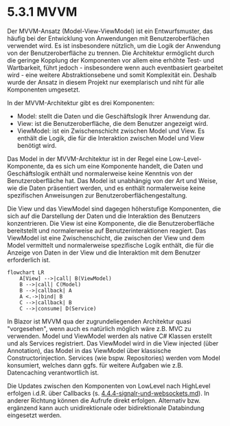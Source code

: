 # 5.3.1 MVVM

Der MVVM-Ansatz (Model-View-ViewModel) ist ein Entwurfsmuster, das häufig bei der Entwicklung von Anwendungen mit Benutzeroberflächen verwendet wird. Es ist insbesondere nützlich, um die Logik der Anwendung von der Benutzeroberfläche zu trennen. Die Architektur ermöglicht durch die geringe Kopplung der Komponenten vor allem eine erhöhte Test- und Wartbarkeit, führt jedoch - insbesondere wenn auch eventbasiert gearbeitet wird - eine weitere Abstraktionsebene und somit Komplexität ein. Deshalb wurde der Ansatz in diesem Projekt nur exemplarisch und niht für alle Komponenten umgesetzt.

In der MVVM-Architektur gibt es drei Komponenten:

* Model: stellt die Daten und die Geschäftslogik Ihrer Anwendung dar.
* View: ist die Benutzeroberfläche, die dem Benutzer angezeigt wird.
* ViewModel: ist ein Zwischenschicht zwischen Model und View. Es enthält die Logik, die für die Interaktion zwischen Model und View benötigt wird.

Das Model in der MVVM-Architektur ist in der Regel eine Low-Level-Komponente, da es sich um eine Komponente handelt, die Daten und Geschäftslogik enthält und normalerweise keine Kenntnis von der Benutzeroberfläche hat. Das Model ist unabhängig von der Art und Weise, wie die Daten präsentiert werden, und es enthält normalerweise keine spezifischen Anweisungen zur Benutzeroberflächengestaltung.

Die View und das ViewModel sind dagegen höherstufige Komponenten, die sich auf die Darstellung der Daten und die Interaktion des Benutzers konzentrieren. Die View ist eine Komponente, die die Benutzeroberfläche bereitstellt und normalerweise auf Benutzerinteraktionen reagiert. Das ViewModel ist eine Zwischenschicht, die zwischen der View und dem Model vermittelt und normalerweise spezifische Logik enthält, die für die Anzeige von Daten in der View und die Interaktion mit dem Benutzer erforderlich ist.

```mermaid
flowchart LR
    A[View] -->|call| B(ViewModel)
    B -->|call| C(Model)
    B -->|callback| A
    A <.->|bind| B
    C -->|callback| B 
    C -->|consume| D(Service)

```

In Blazor ist MVVM qua der zugrundeliegenden Architektur quasi "vorgesehen", wenn auch es natürlich möglich wäre z.B. MVC zu verwenden. Model und ViewModel werden als native C# Klassen erstellt und als Services registriert. Das ViewModel wird in die View injected (über Annotation), das Model in das ViewModel über klassische Constructorinjection. Services (wie bspw. Repositories) werden vom Model konsumiert, welches dann ggfs. für weitere Aufgaben wie z.B. Datencaching verantwortlich ist.

Die Updates zwischen den Komponenten von LowLevel nach HighLevel erfolgen i.d.R. über Callbacks (s. [4.4.4-signalr-und-websockets.md](../../4-entwicklungsumgebung/4.4-framework-spezifika/4.4.4-signalr-und-websockets.md "mention")). In anderer Richtung können die Aufrufe direkt erfolgen. Alternativ bzw. ergänzend kann auch unidirektionale oder bidirektionale Databindung eingesetzt werden.


